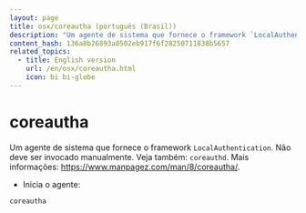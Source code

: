 ```yaml
---
layout: page
title: osx/coreautha (português (Brasil))
description: "Um agente de sistema que fornece o framework `LocalAuthentication`."
content_hash: 136a8b26893a0502eb917f6f28250711838b5657
related_topics:
  - title: English version
    url: /en/osx/coreautha.html
    icon: bi bi-globe
---
```

# coreautha

Um agente de sistema que fornece o framework `LocalAuthentication`.
Não deve ser invocado manualmente. Veja também: `coreauthd`.
Mais informações: <https://www.manpagez.com/man/8/coreautha/>.

- Inicia o agente:

`coreautha`
